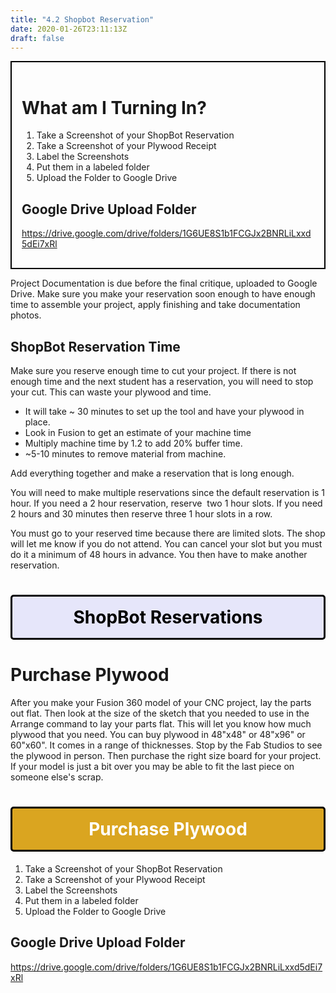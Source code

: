 ```yaml
---
title: "4.2 Shopbot Reservation"
date: 2020-01-26T23:11:13Z
draft: false
---
```


<div style="border: 2px solid #000; padding: 1rem;">
<h1>What am I Turning In?</h1>
<ol>
<li>Take a Screenshot of your ShopBot Reservation</li>
<li>Take a Screenshot of your Plywood Receipt</li>
<li>Label the Screenshots</li>
<li>Put them in a labeled folder</li>
<li>Upload the Folder to Google Drive</li>
</ol>
<h2>Google Drive Upload Folder</h2>
<p><a href="https://drive.google.com/drive/folders/1G6UE8S1b1FCGJx2BNRLiLxxd5dEi7xRl">https://drive.google.com/drive/folders/1G6UE8S1b1FCGJx2BNRLiLxxd5dEi7xRl</a></p>
</div>
<p>Project Documentation is due before the final critique, uploaded to Google Drive. Make sure you make your reservation soon enough to have enough time to assemble your project, apply finishing and take documentation photos.</p>
<h2>ShopBot Reservation Time</h2>
<p>Make sure you reserve enough time to cut your project. If there is not enough time and the next student has a reservation, you will need to stop your cut. This can waste your plywood and time.</p>
<ul>
<li>It will take ~ 30 minutes to set up the tool and have your plywood in place.</li>
<li>Look in Fusion to get an estimate of your machine time</li>
<li>Multiply machine time by 1.2 to add 20% buffer time.</li>
<li>~5-10 minutes to remove material from machine.</li>
</ul>
<p>Add everything together and make a reservation that is long enough.</p>
<p>You will need to make multiple reservations since the default reservation is 1 hour.&nbsp;If you need a 2 hour reservation, reserve&nbsp; two 1 hour slots. If you need 2 hours and 30 minutes then reserve three 1 hour slots in a row.&nbsp;</p>
<p>You must go to your reserved time because there are limited slots. The shop will let me know if you do not attend. You can cancel your slot but you must do it a minimum of 48 hours in advance. You then have to make another reservation.</p>
<h1><a style="background: lavender; text-align: center; display: block; text-decoration: none; color: black; border: 3px solid black; border-radius: 5px; padding: 1rem 0;" href="https://my.cia.edu/ICS/Fab_Studios/ShopBot_CNC.jnz">ShopBot Reservations</a></h1>
<h1>Purchase Plywood</h1>
<p>After you make your Fusion 360 model of your CNC project, lay the parts out flat. Then look at the size of the sketch that you needed to use in the Arrange command to lay your parts flat. This will let you know how much plywood that you need. You can buy plywood in 48"x48" or 48"x96" or 60"x60". It comes in a range of thicknesses. Stop by the Fab Studios to see the plywood in person. Then purchase the right size board for your project. If your model is just a bit over you may be able to fit the last piece on someone else's scrap.</p>
<h1><a style="background: goldenrod; text-align: center; display: block; text-decoration: none; color: white; border: 3px solid black; border-radius: 5px; padding: 1rem 0;" href="https://my.cia.edu/ICS/Student/Supply_Store/Fabrication_Studios/Wood/">Purchase Plywood</a></h1>
<ol>
<li>Take a Screenshot of your ShopBot Reservation</li>
<li>Take a Screenshot of your Plywood Receipt</li>
<li>Label the Screenshots</li>
<li>Put them in a labeled folder</li>
<li>Upload the Folder to Google Drive</li>
</ol>
<h2>Google Drive Upload Folder</h2>
<p><a href="https://drive.google.com/drive/folders/1G6UE8S1b1FCGJx2BNRLiLxxd5dEi7xRl">https://drive.google.com/drive/folders/1G6UE8S1b1FCGJx2BNRLiLxxd5dEi7xRl</a></p>
